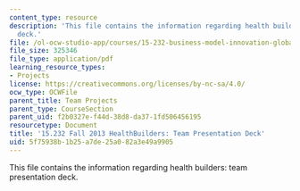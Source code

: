```yaml
---
content_type: resource
description: 'This file contains the information regarding health builders: team presentation
  deck.'
file: /ol-ocw-studio-app/courses/15-232-business-model-innovation-global-health-in-frontier-markets-fall-2013/5f75938b1b25a7de25a082a3e49a9905_MIT15_232F13_t4_presentatn.pdf
file_size: 325346
file_type: application/pdf
learning_resource_types:
- Projects
license: https://creativecommons.org/licenses/by-nc-sa/4.0/
ocw_type: OCWFile
parent_title: Team Projects
parent_type: CourseSection
parent_uid: f2b0327e-f44d-38d8-da37-1fd506456195
resourcetype: Document
title: '15.232 Fall 2013 HealthBuilders: Team Presentation Deck'
uid: 5f75938b-1b25-a7de-25a0-82a3e49a9905
---
```

This file contains the information regarding health builders: team presentation deck.